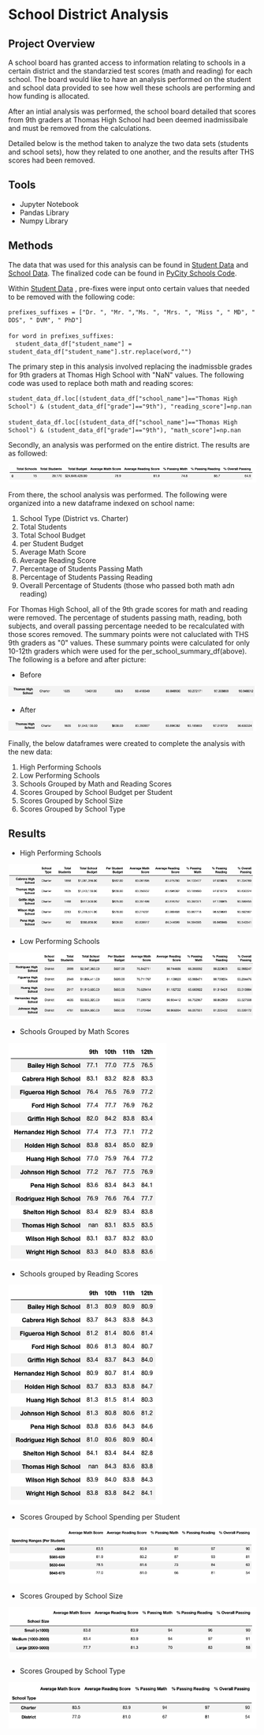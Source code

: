 # School District Analysis

## Project Overview 

A school board has granted access to information relating to schools in a certain district and the standarzied test scores (math and reading) for each school. The board would like to have an analysis performed on the student and school data provided to see how well these schools are performing and how funding is allocated. 

After an intial analysis was performed, the school board detailed that scores from 9th graders at Thomas High School had been deemed inadmissibale and must be removed from the calculations. 

Detailed below is the method taken to analyze the two data sets (students and school sets), how they related to one another, and the results after THS scores had been removed. 

## Tools 

* Jupyter Notebook
* Pandas Library
* Numpy Library

## Methods

The data that was used for this analysis can be found in [Student Data](Resources/students_complete.csv) and [School Data](Resources/schools_complete.csv). The finalized code can be found in [PyCity Schools Code](PyCitySchools_Rework_Project.ipynb).

Within [Student Data](Resources/students_complete.csv) , pre-fixes were input onto certain values that needed to be removed with the following code:

  
    prefixes_suffixes = ["Dr. ", "Mr. ","Ms. ", "Mrs. ", "Miss ", " MD", " DDS", " DVM", " PhD"]

    for word in prefixes_suffixes:
      student_data_df["student_name"] = student_data_df["student_name"].str.replace(word,"")
    

The primary step in this analysis involved replacing the inadmissble grades for 9th graders at Thomas High School with "NaN" values. The following code was used to replace both math and reading scores:

    

    student_data_df.loc[(student_data_df["school_name"]=="Thomas High School") & (student_data_df["grade"]=="9th"), "reading_score"]=np.nan

    student_data_df.loc[(student_data_df["school_name"]=="Thomas High School") & (student_data_df["grade"]=="9th"), "math_score"]=np.nan

   
Secondly, an analysis was performed on the entire district. The results are as followed:

![district summary](images/district_summary.png)

From there, the school analysis was performed. The following were organized into a new dataframe indexed on school name:

1. School Type (District vs. Charter)
2. Total Students
3. Total School Budget
4. per Student Budget
5. Average Math Score
6. Average Reading Score
7. Percentage of Students Passing Math 
8. Percentage of Students Passing Reading
9. Overall Percentage of Students (those who passed both math adn reading)

For Thomas High School, all of the 9th grade scores for math and reading were removed. The percentage of students passing math, reading, both subjects, and overall passing percentage needed to be recalculated with those scores removed. The summary points were not caluclated with THS 9th graders as "0" values. These summary points were calculated for only 10-12th graders which were used for the per_school_summary_df(above). The following is a before and after picture:

* Before

![before](images/before.png)

* After

![after](images/after.png)

Finally, the below dataframes were created to complete the analysis with the new data:

1. High Performing Schools
2. Low Performing Schools
3. Schools Grouped by Math and Reading Scores
4. Scores Grouped by School Budget per Student
5. Scores Grouped by School Size
6. Scores Grouped by School Type


## Results 

* High Performing Schools

![high performing](images/high_performing.png)

* Low Performing Schools

![low performing](images/low_performing.png)

* Schools Grouped by Math Scores

![math scores](images/math_scores.png)

* Schools grouped by Reading Scores

![reading scores](images/reading_scores.png) 

* Scores Grouped by School Spending per Student

![spending](images/scores_spending.png)

* Scores Grouped by School Size 

![school size](images/scores_size.png)

* Scores Grouped by School Type

![school type](images/scores_type.png)




